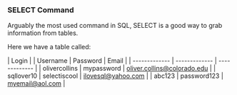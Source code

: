 ### SELECT Command

Arguably the most used command in SQL, SELECT is a good way to grab information from tables.

Here we have a table called:


|  Login                                                      |
| Username      | Password      | Email                       |
| ------------- | ------------- | -------------               |
| olivercollins | mypassword    | oliver.collins@colorado.edu |
| sqllover10    | selectiscool  | ilovesql@yahoo.com          |
| abc123        | password123   | myemail@aol.com             |
